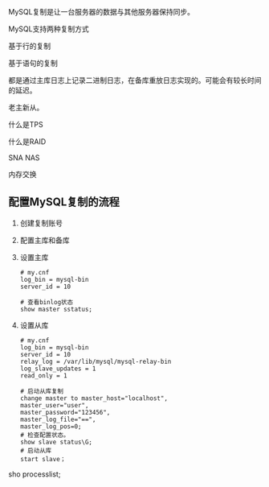 MySQL复制是让一台服务器的数据与其他服务器保持同步。



MySQL支持两种复制方式 

基于行的复制

基于语句的复制

都是通过主库日志上记录二进制日志，在备库重放日志实现的。可能会有较长时间的延迟。



老主新从。

什么是TPS

什么是RAID

SNA NAS

内存交换



## 配置MySQL复制的流程

1.  创建复制账号

2.  配置主库和备库

3.  设置主库

    ```
    # my.cnf
    log_bin = mysql-bin
    server_id = 10
    
    # 查看binlog状态
    show master sstatus;
    ```

4.  设置从库

    ```
    # my.cnf
    log_bin = mysql-bin
    server_id = 10
    relay_log = /var/lib/mysql/mysql-relay-bin
    log_slave_updates = 1
    read_only = 1
    
    # 启动从库复制
    change master to master_host="localhost",
    master_user="user",
    master_password="123456",
    master_log_file="==",
    master_log_pos=0;
    # 检查配置状态。
    show slave status\G;
    # 启动从库
    start slave；
    ```

    



sho processlist;

